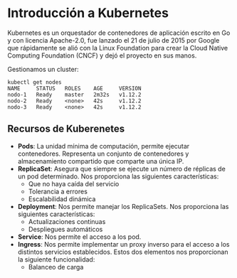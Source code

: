 # Introducción a Kubernetes

Kubernetes es un orquestador de contenedores de aplicación escrito en Go y con licencia Apache-2.0, fue lanzado el 21 de julio de 2015 por Google que rápidamente se alió con la Linux Foundation para crear la Cloud Native Computing Foundation (CNCF) y dejó el proyecto en sus manos.

Gestionamos un cluster:

    kubectl get nodes
    NAME     STATUS   ROLES    AGE     VERSION
    nodo-1   Ready    master   2m32s   v1.12.2
    nodo-2   Ready    <none>   42s     v1.12.2
    nodo-3   Ready    <none>   42s     v1.12.2

## Recursos de Kuberenetes

* **Pods**: La unidad mínima de computación, permite ejecutar contenedores. Representa un conjunto de contenedores y almacenamiento compartido que comparte una única IP.
* **ReplicaSet**: Asegura que siempre se ejecute un número de réplicas de un pod determinado. Nos proporciona las siguientes características:
    * Que no haya caída del servicio
    * Tolerancia a errores
    * Escalabilidad dinámica
* **Deployment**: Nos permite manejar los ReplicaSets. Nos proporciona las siguientes características:
    * Actualizaciones continuas
    * Despliegues automáticos
* **Service**: Nos permite el acceso a los pod.
* **Ingress**: Nos permite implementar un proxy inverso para el acceso a los distintos servicios establecidos. Estos dos elementos nos proporcionan la siguiente funcionalidad:
    * Balanceo de carga

